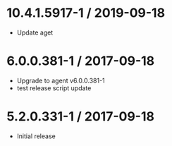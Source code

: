 
10.4.1.5917-1 / 2019-09-18
==========================

  * Update aget

6.0.0.381-1 / 2017-09-18
========================

  * Upgrade to agent v6.0.0.381-1
  * test release script update

5.2.0.331-1 / 2017-09-18
========================

  * Initial release
